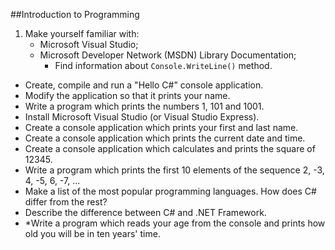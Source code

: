 ##Introduction to Programming

1. Make yourself familiar with:
    * Microsoft Visual Studio;
    * Microsoft Developer Network (MSDN) Library Documentation;
        * Find information about <code>Console.WriteLine()</code> method.
* Create, compile and run a "Hello C#" console application.
* Modify the application so that it prints your name.
* Write a program which prints the numbers 1, 101 and 1001.
* Install Microsoft Visual Studio (or Visual Studio Express).
* Create a console application which prints your first and last name.
* Create a console application which prints the current date and time.
* Create a console application which calculates and prints the square of 12345.
* Write a program which prints the first 10 elements of the sequence 2, -3, 4, -5, 6, -7, ...
* Make a list of the most popular programming languages. How does C# differ from the rest?
* Describe the difference between C# and .NET Framework.
* \*Write a program which reads your age from the console and prints how old you will be in ten years' time.
